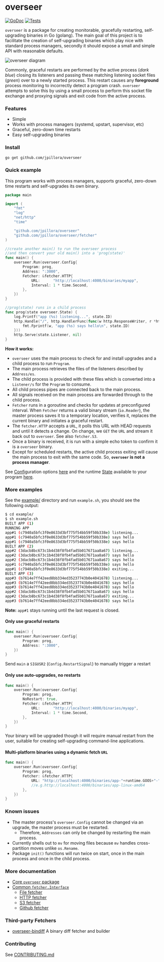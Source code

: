 # overseer

[![GoDoc](https://godoc.org/github.com/jpillora/overseer?status.svg)](https://godoc.org/github.com/jpillora/overseer)   [![Tests](https://github.com/jpillora/overseer/workflows/Tests/badge.svg)](https://github.com/jpillora/overseer/actions?workflow=Tests)

`overseer` is a package for creating monitorable, gracefully restarting, self-upgrading binaries in Go (golang). The main goal of this project is to facilitate the creation of self-upgrading binaries which play nice with standard process managers, secondly it should expose a small and simple API with reasonable defaults.

![overseer diagram](https://docs.google.com/drawings/d/1o12njYyRILy3UDs2E6JzyJEl0psU4ePYiMQ20jiuVOY/pub?w=566&h=284)

Commonly, graceful restarts are performed by the active process (*dark blue*) closing its listeners and passing these matching listening socket files (*green*) over to a newly started process. This restart causes any **foreground** process monitoring to incorrectly detect a program crash. `overseer` attempts to solve this by using a small process to perform this socket file exchange and proxying signals and exit code from the active process.

### Features

* Simple
* Works with process managers (systemd, upstart, supervisor, etc)
* Graceful, zero-down time restarts
* Easy self-upgrading binaries

### Install

```sh
go get github.com/jpillora/overseer
```

### Quick example

This program works with process managers, supports graceful, zero-down time restarts and self-upgrades its own binary.

``` go
package main

import (
	"fmt"
	"log"
	"net/http"
	"time"

	"github.com/jpillora/overseer"
	"github.com/jpillora/overseer/fetcher"
)

//create another main() to run the overseer process
//and then convert your old main() into a 'prog(state)'
func main() {
	overseer.Run(overseer.Config{
		Program: prog,
		Address: ":3000",
		Fetcher: &fetcher.HTTP{
			URL:      "http://localhost:4000/binaries/myapp",
			Interval: 1 * time.Second,
		},
	})
}

//prog(state) runs in a child process
func prog(state overseer.State) {
	log.Printf("app (%s) listening...", state.ID)
	http.Handle("/", http.HandlerFunc(func(w http.ResponseWriter, r *http.Request) {
		fmt.Fprintf(w, "app (%s) says hello\n", state.ID)
	}))
	http.Serve(state.Listener, nil)
}
```

**How it works:**

* `overseer` uses the main process to check for and install upgrades and a child process to run `Program`.
* The main process retrieves the files of the listeners described by `Address/es`.
* The child process is provided with these files which is converted into a `Listener/s` for the `Program` to consume.
* All child process pipes are connected back to the main process.
* All signals received on the main process are forwarded through to the child process.
* `Fetcher` runs in a goroutine and checks for updates at preconfigured interval. When `Fetcher` returns a valid binary stream (`io.Reader`), the master process saves it to a temporary location, verifies it, replaces the current binary and initiates a graceful restart.
* The `fetcher.HTTP` accepts a `URL`, it polls this URL with HEAD requests and until it detects a change. On change, we `GET` the `URL` and stream it back out to `overseer`. See also `fetcher.S3`.
* Once a binary is received, it is run with a simple echo token to confirm it is a `overseer` binary.
* Except for scheduled restarts, the active child process exiting will cause the main process to exit with the same code. So, **`overseer` is not a process manager**.

See [Config](https://godoc.org/github.com/jpillora/overseer#Config)uration options [here](https://godoc.org/github.com/jpillora/overseer#Config) and the runtime [State](https://godoc.org/github.com/jpillora/overseer#State) available to your program [here](https://godoc.org/github.com/jpillora/overseer#State).

### More examples

See the [example/](example/) directory and run `example.sh`, you should see the following output:

```sh
$ cd example/
$ sh example.sh
BUILT APP (1)
RUNNING APP
app#1 (c7940a5bfc3f0e8633d3bf775f54bb59f50b338e) listening...
app#1 (c7940a5bfc3f0e8633d3bf775f54bb59f50b338e) says hello
app#1 (c7940a5bfc3f0e8633d3bf775f54bb59f50b338e) says hello
BUILT APP (2)
app#2 (3dacb8bc673c1b4d38f8fb4fad5b017671aa8a67) listening...
app#2 (3dacb8bc673c1b4d38f8fb4fad5b017671aa8a67) says hello
app#2 (3dacb8bc673c1b4d38f8fb4fad5b017671aa8a67) says hello
app#1 (c7940a5bfc3f0e8633d3bf775f54bb59f50b338e) says hello
app#1 (c7940a5bfc3f0e8633d3bf775f54bb59f50b338e) exiting...
BUILT APP (3)
app#3 (b7614e7ff42eed8bb334ed35237743b0e4041678) listening...
app#3 (b7614e7ff42eed8bb334ed35237743b0e4041678) says hello
app#3 (b7614e7ff42eed8bb334ed35237743b0e4041678) says hello
app#2 (3dacb8bc673c1b4d38f8fb4fad5b017671aa8a67) says hello
app#2 (3dacb8bc673c1b4d38f8fb4fad5b017671aa8a67) exiting...
app#3 (b7614e7ff42eed8bb334ed35237743b0e4041678) says hello
```

**Note:** `app#1` stays running until the last request is closed.

#### Only use graceful restarts

```go
func main() {
	overseer.Run(overseer.Config{
		Program: prog,
		Address: ":3000",
	})
}
```

Send `main` a `SIGUSR2` (`Config.RestartSignal`) to manually trigger a restart

#### Only use auto-upgrades, no restarts

```go
func main() {
	overseer.Run(overseer.Config{
		Program: prog,
		NoRestart: true,
		Fetcher: &fetcher.HTTP{
			URL:      "http://localhost:4000/binaries/myapp",
			Interval: 1 * time.Second,
		},
	})
}
```

Your binary will be upgraded though it will require manual restart from the user, suitable for creating self-upgrading command-line applications.

#### Multi-platform binaries using a dynamic fetch `URL`

```go
func main() {
	overseer.Run(overseer.Config{
		Program: prog,
		Fetcher: &fetcher.HTTP{
			URL: "http://localhost:4000/binaries/app-"+runtime.GOOS+"-"+runtime.GOARCH,
			//e.g.http://localhost:4000/binaries/app-linux-amd64
		},
	})
}
```

### Known issues

* The master process's `overseer.Config` cannot be changed via an upgrade, the master process must be restarted.
	* Therefore, `Addresses` can only be changed by restarting the main process.
* Currently shells out to `mv` for moving files because `mv` handles cross-partition moves unlike `os.Rename`.
* Package `init()` functions will run twice on start, once in the main process and once in the child process.

### More documentation

* [Core `overseer` package](https://godoc.org/github.com/jpillora/overseer)
* [Common `fetcher.Interface`](https://godoc.org/github.com/jpillora/overseer/fetcher#Interface)
	* [File fetcher](https://godoc.org/github.com/jpillora/overseer/fetcher#File)
	* [HTTP fetcher](https://godoc.org/github.com/jpillora/overseer/fetcher#HTTP)
	* [S3 fetcher](https://godoc.org/github.com/jpillora/overseer/fetcher#S3)
	* [Github fetcher](https://godoc.org/github.com/jpillora/overseer/fetcher#Github)

### Third-party Fetchers

* [overseer-bindiff](https://github.com/tgulacsi/overseer-bindiff) A binary diff fetcher and builder

### Contributing

See [CONTRIBUTING.md](CONTRIBUTING.md)
